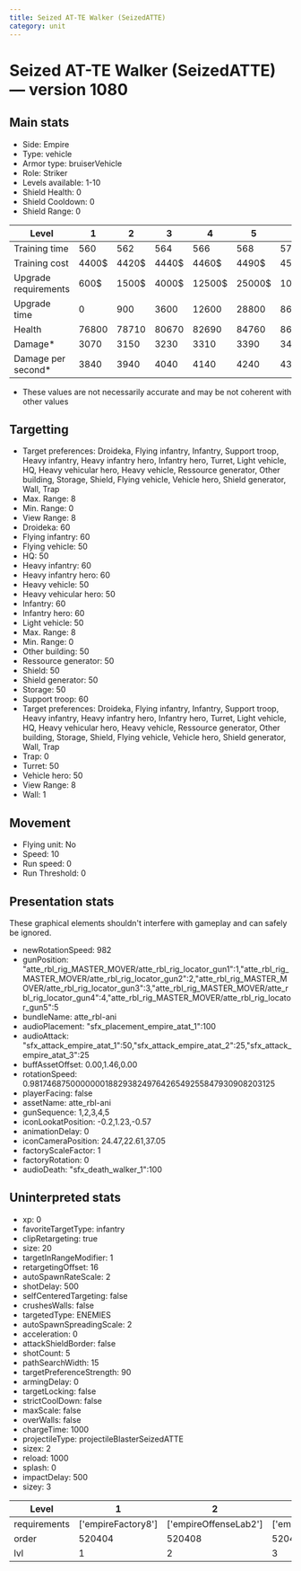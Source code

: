 ```yaml
---
title: Seized AT-TE Walker (SeizedATTE)
category: unit
---
```


# Seized AT-TE Walker (SeizedATTE) — version 1080

## Main stats

  * Side: Empire
  * Type: vehicle
  * Armor type: bruiserVehicle
  * Role: Striker
  * Levels available: 1-10
  * Shield Health: 0
  * Shield Cooldown: 0
  * Shield Range: 0

|Level               |1    |2    |3    |4     |5     |6      |7      |8      |9       |10      |
|--------------------|-----|-----|-----|------|------|-------|-------|-------|--------|--------|
|Training time       |560  |562  |564  |566   |568   |570    |573    |576    |580     |600     |
|Training cost       |4400$|4420$|4440$|4460$ |4490$ |4520$  |4550$  |4580$  |4620$   |5060$   |
|Upgrade requirements|600$ |1500$|4000$|12500$|25000$|100000$|160000$|320000$|1000000$|1750000$|
|Upgrade time        |0    |900  |3600 |12600 |28800 |86400  |172800 |302400 |432000  |691200  |
|Health              |76800|78710|80670|82690 |84760 |86890  |89080  |91320  |93630   |96000   |
|Damage*             |3070 |3150 |3230 |3310  |3390  |3470   |3560   |3650   |3740    |3840    |
|Damage per second*  |3840 |3940 |4040 |4140  |4240  |4340   |4450   |4560   |4680    |4800    |

* These values are not necessarily accurate and may be not coherent with other values

## Targetting

  * Target preferences: Droideka, Flying infantry, Infantry, Support troop, Heavy infantry, Heavy infantry hero, Infantry hero, Turret, Light vehicle, HQ, Heavy vehicular hero, Heavy vehicle, Ressource generator, Other building, Storage, Shield, Flying vehicle, Vehicle hero, Shield generator, Wall, Trap
  * Max. Range: 8
  * Min. Range: 0
  * View Range: 8
  * Droideka: 60
  * Flying infantry: 60
  * Flying vehicle: 50
  * HQ: 50
  * Heavy infantry: 60
  * Heavy infantry hero: 60
  * Heavy vehicle: 50
  * Heavy vehicular hero: 50
  * Infantry: 60
  * Infantry hero: 60
  * Light vehicle: 50
  * Max. Range: 8
  * Min. Range: 0
  * Other building: 50
  * Ressource generator: 50
  * Shield: 50
  * Shield generator: 50
  * Storage: 50
  * Support troop: 60
  * Target preferences: Droideka, Flying infantry, Infantry, Support troop, Heavy infantry, Heavy infantry hero, Infantry hero, Turret, Light vehicle, HQ, Heavy vehicular hero, Heavy vehicle, Ressource generator, Other building, Storage, Shield, Flying vehicle, Vehicle hero, Shield generator, Wall, Trap
  * Trap: 0
  * Turret: 50
  * Vehicle hero: 50
  * View Range: 8
  * Wall: 1

## Movement

  * Flying unit: No
  * Speed: 10
  * Run speed: 0
  * Run Threshold: 0

## Presentation stats

These graphical elements shouldn't interfere with gameplay and can safely be ignored.

  * newRotationSpeed: 982
  * gunPosition: "atte_rbl_rig_MASTER_MOVER/atte_rbl_rig_locator_gun1":1,"atte_rbl_rig_MASTER_MOVER/atte_rbl_rig_locator_gun2":2,"atte_rbl_rig_MASTER_MOVER/atte_rbl_rig_locator_gun3":3,"atte_rbl_rig_MASTER_MOVER/atte_rbl_rig_locator_gun4":4,"atte_rbl_rig_MASTER_MOVER/atte_rbl_rig_locator_gun5":5
  * bundleName: atte_rbl-ani
  * audioPlacement: "sfx_placement_empire_atat_1":100
  * audioAttack: "sfx_attack_empire_atat_1":50,"sfx_attack_empire_atat_2":25,"sfx_attack_empire_atat_3":25
  * buffAssetOffset: 0.00,1.46,0.00
  * rotationSpeed: 0.9817468750000000188293824976426549255847930908203125
  * playerFacing: false
  * assetName: atte_rbl-ani
  * gunSequence: 1,2,3,4,5
  * iconLookatPosition: -0.2,1.23,-0.57
  * animationDelay: 0
  * iconCameraPosition: 24.47,22.61,37.05
  * factoryScaleFactor: 1
  * factoryRotation: 0
  * audioDeath: "sfx_death_walker_1":100

## Uninterpreted stats

  * xp: 0
  * favoriteTargetType: infantry
  * clipRetargeting: true
  * size: 20
  * targetInRangeModifier: 1
  * retargetingOffset: 16
  * autoSpawnRateScale: 2
  * shotDelay: 500
  * selfCenteredTargeting: false
  * crushesWalls: false
  * targetedType: ENEMIES
  * autoSpawnSpreadingScale: 2
  * acceleration: 0
  * attackShieldBorder: false
  * shotCount: 5
  * pathSearchWidth: 15
  * targetPreferenceStrength: 90
  * armingDelay: 0
  * targetLocking: false
  * strictCoolDown: false
  * maxScale: false
  * overWalls: false
  * chargeTime: 1000
  * projectileType: projectileBlasterSeizedATTE
  * sizex: 2
  * reload: 1000
  * splash: 0
  * impactDelay: 500
  * sizey: 3

|Level       |1                 |2                    |3                    |4                    |5                    |6                    |7                    |8                    |9                    |10                    |
|------------|------------------|---------------------|---------------------|---------------------|---------------------|---------------------|---------------------|---------------------|---------------------|----------------------|
|requirements|['empireFactory8']|['empireOffenseLab2']|['empireOffenseLab3']|['empireOffenseLab4']|['empireOffenseLab5']|['empireOffenseLab6']|['empireOffenseLab7']|['empireOffenseLab8']|['empireOffenseLab9']|['empireOffenseLab10']|
|order       |520404            |520408               |520412               |520416               |520420               |520424               |520428               |520432               |520436               |520440                |
|lvl         |1                 |2                    |3                    |4                    |5                    |6                    |7                    |8                    |9                    |10                    |

